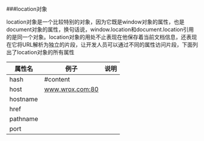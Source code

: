 ###location对象

location对象是一个比较特别的对象，因为它既是window对象的属性，也是document对象的属性，换句话说，window.location和document.location引用的是同一个对象。location对象的用处不止表现在他保存着当前文档信息，还表现在它将URL解析为独立的片段，让开发人员可以通过不同的属性访问片段，下面列出了location对象的所有属性

|属性名|例子|说明|
|---|---|---|
|hash|#content||
|host|www.wrox.com:80||
|hostname|||
|href|||
|pathname|||
|port|||